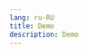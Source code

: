 ```yaml
---
lang: ru-RU
title: Demo
description: Demo
---
```


<script setup>
import { DemoKanban } from '@rs_scope/vue-kanban'
</script>

<style>
.app-card >.app-card-header > h4{
    padding-top: 0 !important
}
.app-card .app-card-avatar{
    max-width: 20px !important;
}
</style>

<DemoKanban/>

